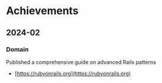 # Achievements
## 2024-02

### Domain

Published a comprehensive guide on advanced Rails patterns

* [https://rubyonrails.org](https://rubyonrails.org)
